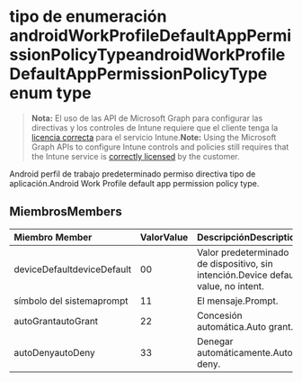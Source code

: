 # <a name="androidworkprofiledefaultapppermissionpolicytype-enum-type"></a><span data-ttu-id="1a1fe-101">tipo de enumeración androidWorkProfileDefaultAppPermissionPolicyType</span><span class="sxs-lookup"><span data-stu-id="1a1fe-101">androidWorkProfileDefaultAppPermissionPolicyType enum type</span></span>

> <span data-ttu-id="1a1fe-102">**Nota:** El uso de las API de Microsoft Graph para configurar las directivas y los controles de Intune requiere que el cliente tenga la [licencia correcta](https://go.microsoft.com/fwlink/?linkid=839381) para el servicio Intune.</span><span class="sxs-lookup"><span data-stu-id="1a1fe-102">**Note:** Using the Microsoft Graph APIs to configure Intune controls and policies still requires that the Intune service is [correctly licensed](https://go.microsoft.com/fwlink/?linkid=839381) by the customer.</span></span>

<span data-ttu-id="1a1fe-103">Android perfil de trabajo predeterminado permiso directiva tipo de aplicación.</span><span class="sxs-lookup"><span data-stu-id="1a1fe-103">Android Work Profile default app permission policy type.</span></span>
## <a name="members"></a><span data-ttu-id="1a1fe-104">Miembros</span><span class="sxs-lookup"><span data-stu-id="1a1fe-104">Members</span></span>
|<span data-ttu-id="1a1fe-105">Miembro	</span><span class="sxs-lookup"><span data-stu-id="1a1fe-105">Member</span></span>|<span data-ttu-id="1a1fe-106">Valor</span><span class="sxs-lookup"><span data-stu-id="1a1fe-106">Value</span></span>|<span data-ttu-id="1a1fe-107">Descripción</span><span class="sxs-lookup"><span data-stu-id="1a1fe-107">Description</span></span>|
|:---|:---|:---|
|<span data-ttu-id="1a1fe-108">deviceDefault</span><span class="sxs-lookup"><span data-stu-id="1a1fe-108">deviceDefault</span></span>|<span data-ttu-id="1a1fe-109">0</span><span class="sxs-lookup"><span data-stu-id="1a1fe-109">0</span></span>|<span data-ttu-id="1a1fe-110">Valor predeterminado de dispositivo, sin intención.</span><span class="sxs-lookup"><span data-stu-id="1a1fe-110">Device default value, no intent.</span></span>|
|<span data-ttu-id="1a1fe-111">símbolo del sistema</span><span class="sxs-lookup"><span data-stu-id="1a1fe-111">prompt</span></span>|<span data-ttu-id="1a1fe-112">1</span><span class="sxs-lookup"><span data-stu-id="1a1fe-112">1</span></span>|<span data-ttu-id="1a1fe-113">El mensaje.</span><span class="sxs-lookup"><span data-stu-id="1a1fe-113">Prompt.</span></span>|
|<span data-ttu-id="1a1fe-114">autoGrant</span><span class="sxs-lookup"><span data-stu-id="1a1fe-114">autoGrant</span></span>|<span data-ttu-id="1a1fe-115">2</span><span class="sxs-lookup"><span data-stu-id="1a1fe-115">2</span></span>|<span data-ttu-id="1a1fe-116">Concesión automática.</span><span class="sxs-lookup"><span data-stu-id="1a1fe-116">Auto grant.</span></span>|
|<span data-ttu-id="1a1fe-117">autoDeny</span><span class="sxs-lookup"><span data-stu-id="1a1fe-117">autoDeny</span></span>|<span data-ttu-id="1a1fe-118">3</span><span class="sxs-lookup"><span data-stu-id="1a1fe-118">3</span></span>|<span data-ttu-id="1a1fe-119">Denegar automáticamente.</span><span class="sxs-lookup"><span data-stu-id="1a1fe-119">Auto deny.</span></span>|



